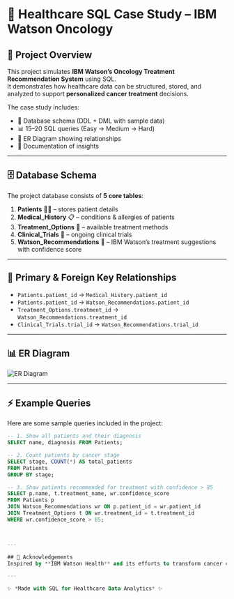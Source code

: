# 🏥 Healthcare SQL Case Study – IBM Watson Oncology

## 📌 Project Overview
This project simulates **IBM Watson’s Oncology Treatment Recommendation System** using SQL.  
It demonstrates how healthcare data can be structured, stored, and analyzed to support **personalized cancer treatment** decisions.

The case study includes:
- 📂 Database schema (DDL + DML with sample data)
- 📊 15–20 SQL queries (Easy → Medium → Hard)
- 🔗 ER Diagram showing relationships
- 📘 Documentation of insights

---

## 🗄️ Database Schema
The project database consists of **5 core tables**:

1. **Patients** 🧑‍⚕️ – stores patient details  
2. **Medical_History** 📋 – conditions & allergies of patients  
3. **Treatment_Options** 💊 – available treatment methods  
4. **Clinical_Trials** 🧪 – ongoing clinical trials  
5. **Watson_Recommendations** 🤖 – IBM Watson’s treatment suggestions with confidence score  

---

## 🔑 Primary & Foreign Key Relationships
- `Patients.patient_id` → `Medical_History.patient_id`  
- `Patients.patient_id` → `Watson_Recommendations.patient_id`  
- `Treatment_Options.treatment_id` → `Watson_Recommendations.treatment_id`  
- `Clinical_Trials.trial_id` → `Watson_Recommendations.trial_id`  

---

## 📊 ER Diagram
![ER Diagram](images/ERD.png)


---

## ⚡ Example Queries
Here are some sample queries included in the project:

```sql
-- 1. Show all patients and their diagnosis
SELECT name, diagnosis FROM Patients;

-- 2. Count patients by cancer stage
SELECT stage, COUNT(*) AS total_patients
FROM Patients
GROUP BY stage;

-- 3. Show patients recommended for treatment with confidence > 85
SELECT p.name, t.treatment_name, wr.confidence_score
FROM Patients p
JOIN Watson_Recommendations wr ON p.patient_id = wr.patient_id
JOIN Treatment_Options t ON wr.treatment_id = t.treatment_id
WHERE wr.confidence_score > 85;



---

## 🙌 Acknowledgements
Inspired by **IBM Watson Health** and its efforts to transform cancer care using **AI-driven treatment recommendations**.  

---

✨ *Made with SQL for Healthcare Data Analytics* ✨



